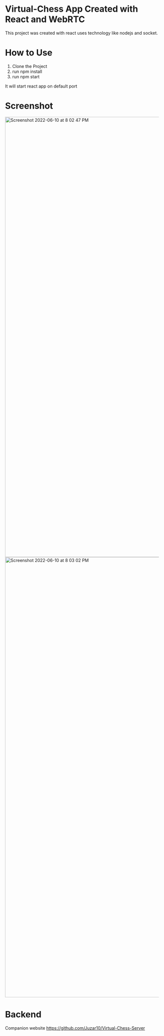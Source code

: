 # Virtual-Chess App Created with React and WebRTC

This project was created with react uses technology like nodejs and socket.

# How to Use
1. Clone the Project
2. run npm install
3. run npm start

It will start react app on default port

# Screenshot
<img width="1440" alt="Screenshot 2022-06-10 at 8 02 47 PM" src="https://user-images.githubusercontent.com/53657281/173088391-e17e7ac7-7811-4a2d-a0cd-746465304add.png">
<img width="1440" alt="Screenshot 2022-06-10 at 8 03 02 PM" src="https://user-images.githubusercontent.com/53657281/173088449-c23cc0ad-0978-4993-84dc-38137d57acbd.png">



# Backend
Companion website https://github.com/Juzar10/Virtual-Chess-Server
